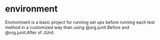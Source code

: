 environment
===========

Environment is a basic project for running set ups before running each test method in a customized way than using @org.junit.Before and @org.junit.After of JUnit.

